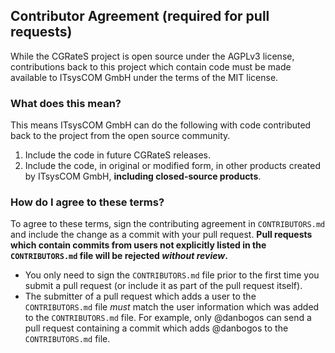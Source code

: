 ## Contributor Agreement (required for pull requests)

While the CGRateS project is open source under the AGPLv3 license, contributions
back to this project which contain code must be made available to ITsysCOM GmbH under the terms of the MIT license.

### What does this mean?

This means ITsysCOM GmbH can do the following with code contributed
back to the project from the open source community.

1. Include the code in future CGRateS releases.
2. Include the code, in original or modified form, in other products created by ITsysCOM GmbH, **including closed-source products**.

### How do I agree to these terms?

To agree to these terms, sign the contributing agreement in `CONTRIBUTORS.md` and
include the change as a commit with your pull request. **Pull requests which contain
commits from users not explicitly listed in the `CONTRIBUTORS.md` file will be
rejected *without review*.**

* You only need to sign the `CONTRIBUTORS.md` file prior to the first time you
  submit a pull request (or include it as part of the pull request itself).
* The submitter of a pull request which adds a user to the `CONTRIBUTORS.md` file
  *must* match the user information which was added to the `CONTRIBUTORS.md` file.
  For example, only @danbogos can send a pull request containing a commit which adds
  @danbogos to the `CONTRIBUTORS.md` file.